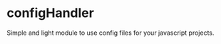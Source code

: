 configHandler
=============

Simple and light module to use config files for your javascript projects.

